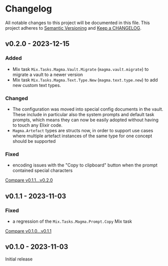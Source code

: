 # Changelog

All notable changes to this project will be documented in this file.
This project adheres to [Semantic Versioning](http://semver.org/) and
[Keep a CHANGELOG](http://keepachangelog.com).


## v0.2.0 - 2023-12-15

### Added

- Mix task `Mix.Tasks.Magma.Vault.Migrate` (`magma.vault.migrate`) to migrate a
  vault to a newer version
- Mix task `Mix.Tasks.Magma.Text.Type.New` (`magma.text.type.new`) to add
  new custom text types.

### Changed

- The configuration was moved into special config documents in the vault.
  These include in particular also the system prompts and default task prompts,
  which means they can now be easily adopted without having to touch any
  Elixir code.
- `Magma.Artefact` types are structs now, in order to support use cases
  where multiple artefact instances of the same type for one concept should
  be supported

### Fixed

- encoding issues with the "Copy to clipboard" button when the prompt contained 
  special characters 

[Compare v0.1.1...v0.2.0](https://github.com/marcelotto/magma/compare/v0.1.1...v0.2.0)



## v0.1.1 - 2023-11-03

### Fixed

- a regression of the `Mix.Tasks.Magma.Prompt.Copy` Mix task

[Compare v0.1.0...v0.1.1](https://github.com/marcelotto/magma/compare/v0.1.0...v0.1.1)



## v0.1.0 - 2023-11-03

Initial release
